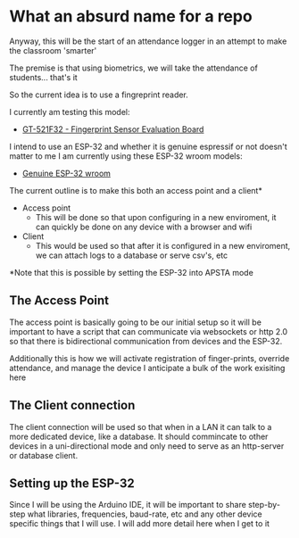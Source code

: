 # What an absurd name for a repo

Anyway, this will be the start of an attendance logger in an attempt to make the classroom 'smarter'

The premise is that using biometrics, we will take the attendance of students... that's it

So the current idea is to use a fingreprint reader. 

I currently am testing this model:
  - [GT-521F32 - Fingerprint Sensor Evaluation Board](https://www.sparkfun.com/products/14518)

I intend to use an ESP-32 and whether it is genuine espressif or not doesn't matter to me
I am currently using these ESP-32 wroom models:
  - [Genuine ESP-32 wroom](https://www.aliexpress.com/item/32793415575.html)

The current outline is to make this both an access point and a client*
  - Access point
    - This will be done so that upon configuring in a new enviroment, it can quickly be done on any device with a browser and wifi
  - Client
    - This would be used so that after it is configured in a new enviroment, we can attach logs to a database or serve csv's, etc
  
  *Note that this is possible by setting the ESP-32 into APSTA mode

## The Access Point
The access point is basically going to be our initial setup so it will be important to have a script that can communicate via websockets
or http 2.0 so that there is bidirectional communication from devices and the ESP-32.

Additionally this is how we will activate registration of finger-prints, override attendance, and manage the device
I anticipate a bulk of the work exisiting here

## The Client connection
The client connection will be used so that when in a LAN it can talk to a more dedicated device, like a database.
It should commincate to other devices in a uni-directional mode and only need to serve as an http-server or database client.

## Setting up the ESP-32
Since I will be using the Arduino IDE, it will be important to share step-by-step what libraries, frequencies, baud-rate, etc
and any other device specific things that I will use. I will add more detail here when I get to it
